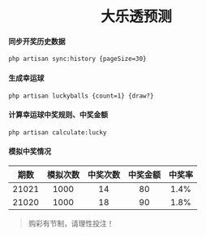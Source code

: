 <h1 align="center">大乐透预测</h1>

#### 同步开奖历史数据

```shell
php artisan sync:history {pageSize=30}
```


#### 生成幸运球

```shell
php artisan luckyballs {count=1} {draw?}
```


#### 计算幸运球中奖规则、中奖金额

```shell
php artisan calculate:lucky
```


#### 模拟中奖情况

| 期数  | 模拟次数 | 中奖次数 | 中奖金额 | 中奖率 |
| :---: | :------: | :------: | :------: | :----: |
| 21021 |   1000   |    14    |    80    |  1.4%  |
| 21020 |   1000   |    18    |    90    |  1.8%  |



> 购彩有节制，请理性投注！

